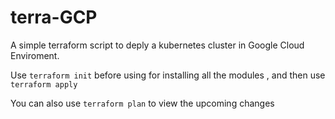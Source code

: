 # terra-GCP

A simple terraform script to deply a kubernetes cluster in Google Cloud Enviroment.

Use ```terraform init``` before using for installing all the modules , and then use ```terraform apply``` 

You can also use ```terraform plan``` to view the upcoming changes
